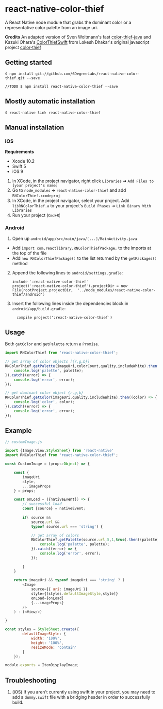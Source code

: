 # react-native-color-thief

A React Native node module that grabs the dominant color or a representative color palette from an image uri.

**Credits**
An adapted version of Sven Woltmann's fast [color-thief-java](https://github.com/SvenWoltmann/color-thief-java) and Kazuki Ohara's [ColorThiefSwift](https://github.com/yamoridon/ColorThiefSwift) from Lokesh Dhakar's original javascript project [color-thief](https://github.com/lokesh/color-thief/)


## Getting started
`$ npm install git://github.com/6DegreeLabs/react-native-color-thief.git --save`

`//TODO $ npm install react-native-color-thief --save`

## Mostly automatic installation

`$ react-native link react-native-color-thief`

## Manual installation

### iOS

**Requirements**
- Xcode 10.2
- Swift 5
- iOS 9

1. In XCode, in the project navigator, right click `Libraries` ➜ `Add Files to [your project's name]`
2. Go to `node_modules` ➜ `react-native-color-thief` and add `RNColorThief.xcodeproj`
3. In XCode, in the project navigator, select your project. Add `libRNColorThief.a` to your project's `Build Phases` ➜ `Link Binary With Libraries`
4. Run your project (`Cmd+R`)

### Android

1. Open up `android/app/src/main/java/[...]/MainActivity.java`
  - Add `import com.reactlibrary.RNColorThiefPackage;` to the imports at the top of the file
  - Add `new RNColorThiefPackage()` to the list returned by the `getPackages()` method
2. Append the following lines to `android/settings.gradle`:
  	```
  	include ':react-native-color-thief'
  	project(':react-native-color-thief').projectDir = new File(rootProject.projectDir, 	'../node_modules/react-native-color-thief/android')
  	```
3. Insert the following lines inside the dependencies block in `android/app/build.gradle`:
  	```
      compile project(':react-native-color-thief')
  	```

## Usage
Both `getColor` and `getPalette` return a `Promise`.

```javascript
import RNColorThief from 'react-native-color-thief';

// get array of color objects [{r,g,b}]
RNColorThief.getPalette(imageUri,colorCount,quality,includeWhite).then((palette) => {
	console.log('palette', palette);	
}).catch((error) => {
	console.log('error', error);
});

// get dominant color object {r,g,b}
RNColorThief.getColor(imageUri,quality,includeWhite).then((color) => {
	console.log('color', color);	
}).catch((error) => {
	console.log('error', error);
});

```

## Example

```javascript
// customImage.js

import {Image,View,StyleSheet} from 'react-native'
import RNColorThief from 'react-native-color-thief';

const CustomImage = (props:Object) => {

	const {
		imageUri
		style,
		...imageProps
	} = props;

	const onLoad = ({nativeEvent}) => {
		// successful load
		const {source} = nativeEvent;
		
		if(	source && 
			source.url && 
			typeof source.url === 'string') {

			// get array of colors	
			RNColorThief.getPalette(source.url,5,1,true).then((palette) => {
				console.log('palette', palette);	
			}).catch((error) => {
				console.log('error', error);
			});

		}			
	}
			
	return imageUri && typeof imageUri === 'string' ? (
		<Image 
			source={{ uri: imageUri }}
			style={[styles.defaultImageStyle,style]}
			onLoad={onLoad}
			{...imageProps}
		/>
	) : (<View/>)

}

const styles = StyleSheet.create({
		defaultImageStyle: {
			width: '100%',
			height: '100%',
			resizeMode: 'contain'
		}
	});

module.exports = ItemDisplayImage;
```
  
## Troubleshooting

1. (iOS) If you aren't currently using swift in your project, you may need to add a `dummy.swift` file with a bridging header in order to successfully build.